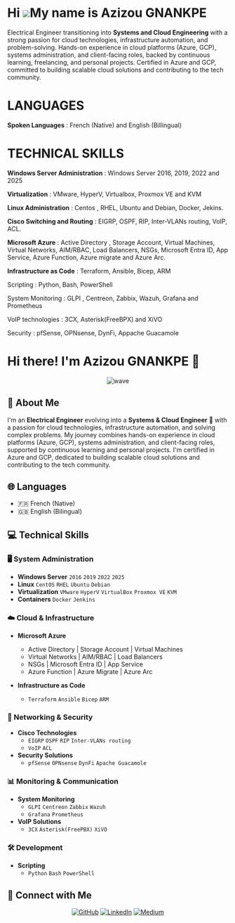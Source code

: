 Hi ![](https://user-images.githubusercontent.com/18350557/176309783-0785949b-9127-417c-8b55-ab5a4333674e.gif)My name is Azizou GNANKPE
======================================================================================================================================


Electrical Engineer transitioning into **Systems and Cloud Engineering** with a strong passion for cloud technologies, infrastructure automation, and problem-solving. Hands-on experience in cloud platforms (Azure, GCP), systems administration, and client-facing roles, backed by continuous learning, freelancing, and personal projects. Certified in Azure and GCP, committed to building scalable cloud solutions and contributing to the tech community.

# LANGUAGES 

**Spoken Languages** : French (Native) and English (Billingual)

# TECHNICAL SKILLS

**Windows Server Administration** : Windows Server 2016, 2019, 2022 and 2025

**Virtualization** : VMware, HyperV, Virtualbox, Proxmox VE and KVM

**Linux Administration** : Centos , RHEL, Ubuntu and Debian, Docker, Jekins.

**Cisco Switching and Routing** : EIGRP, OSPF, RIP, Inter-VLANs routing, VoIP, ACL.

**Microsoft Azure** : Active Directory , Storage Account, Virtual Machines, Virtual Networks, AIM/RBAC, Load Balancers, NSGs, Microsoft Entra ID, App Service, Azure Function, Azure migrate and Azure Arc.

**Infrastructure as Code** : Terraform, Ansible, Bicep, ARM

Scripting : Python, Bash, PowerShell



System Monitoring : GLPI , Centreon, Zabbix, Wazuh, Grafana and Prometheus

VoIP technologies : 3CX, Asterisk(FreeBPX) and XiVO

Security : pfSense, OPNsense, DynFi,  Appache Guacamole



# Hi there! I'm Azizou GNANKPE 👋 

<div align="center">
  <img src="https://user-images.githubusercontent.com/18350557/176309783-0785949b-9127-417c-8b55-ab5a4333674e.gif" alt="wave" />
</div>

## 🚀 About Me
I'm an **Electrical Engineer** evolving into a **Systems & Cloud Engineer** 🌟 with a passion for cloud technologies, infrastructure automation, and solving complex problems. My journey combines hands-on experience in cloud platforms (Azure, GCP), systems administration, and client-facing roles, supported by continuous learning and personal projects. I'm certified in Azure and GCP, dedicated to building scalable cloud solutions and contributing to the tech community.

## 🌐 Languages
- 🇫🇷 French (Native)
- 🇬🇧 English (Bilingual)

## 💻 Technical Skills

### 🖥️ System Administration
- **Windows Server** `2016` `2019` `2022` `2025`
- **Linux** `CentOS` `RHEL` `Ubuntu` `Debian`
- **Virtualization** `VMware` `HyperV` `VirtualBox` `Proxmox VE` `KVM`
- **Containers** `Docker` `Jenkins`

### ☁️ Cloud & Infrastructure
- **Microsoft Azure**
  - Active Directory | Storage Account | Virtual Machines
  - Virtual Networks | AIM/RBAC | Load Balancers
  - NSGs | Microsoft Entra ID | App Service
  - Azure Function | Azure Migrate | Azure Arc

- **Infrastructure as Code**
  - `Terraform` `Ansible` `Bicep` `ARM`

### 🔧 Networking & Security
- **Cisco Technologies**
  - `EIGRP` `OSPF` `RIP` `Inter-VLANs routing`
  - `VoIP` `ACL`
- **Security Solutions**
  - `pfSense` `OPNsense` `DynFi` `Apache Guacamole`

### 📊 Monitoring & Communication
- **System Monitoring**
  - `GLPI` `Centreon` `Zabbix` `Wazuh`
  - `Grafana` `Prometheus`
- **VoIP Solutions**
  - `3CX` `Asterisk(FreePBX)` `XiVO`

### 🛠️ Development
- **Scripting**
  - `Python` `Bash` `PowerShell`

## 🤝 Connect with Me

<div align="center">

[![GitHub](https://img.shields.io/badge/GitHub-Curious4Tech-181717?style=for-the-badge&logo=github&logoColor=white)](https://github.com/Curious4Tech)
[![LinkedIn](https://img.shields.io/badge/LinkedIn-Connect-0077B5?style=for-the-badge&logo=linkedin&logoColor=white)](https://www.linkedin.com/in/azizou-gnankpe/)
[![Medium](https://img.shields.io/badge/Medium-Follow-12100E?style=for-the-badge&logo=medium&logoColor=white)](http://www.medium.com/Curious4Tech)

</div>

                  
                  
